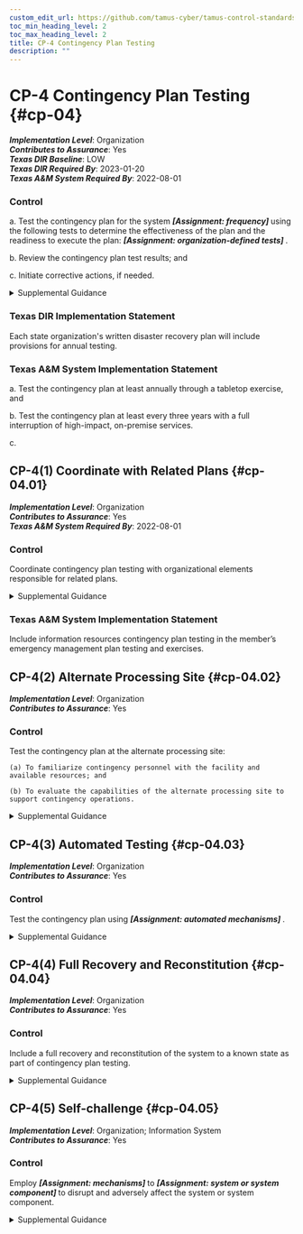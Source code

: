 ```yaml
---
custom_edit_url: https://github.com/tamus-cyber/tamus-control-standards/tree/main/content/tamus.edu/TAMUS_profile.xml
toc_min_heading_level: 2
toc_max_heading_level: 2
title: CP-4 Contingency Plan Testing
description: ""
---
```


# CP-4 Contingency Plan Testing {#cp-04}

_**Implementation Level**_: Organization\
_**Contributes to Assurance**_: Yes\
_**Texas DIR Baseline**_: LOW\
_**Texas DIR Required By**_: 2023-01-20\
_**Texas A&M System Required By**_: 2022-08-01

### Control



a. Test the contingency plan for the system <strong title="cp-04_odp.01"> <em>[Assignment: frequency]</em> </strong> using the following tests to determine the effectiveness of the plan and the readiness to execute the plan: <strong title="cp-4_prm_2"> <em>[Assignment: organization-defined tests]</em> </strong>.

b. Review the contingency plan test results; and

c. Initiate corrective actions, if needed.


<details><summary>Supplemental Guidance</summary>Methods for testing contingency plans to determine the effectiveness of the plans and identify potential weaknesses include checklists, walk-through and tabletop exercises, simulations (parallel or full interrupt), and comprehensive exercises. Organizations conduct testing based on the requirements in contingency plans and include a determination of the effects on organizational operations, assets, and individuals due to contingency operations. Organizations have flexibility and discretion in the breadth, depth, and timelines of corrective actions.</details>

### Texas DIR Implementation Statement

Each state organization's written disaster recovery plan will include provisions for annual testing.


### Texas A&M System Implementation Statement



a. Test the contingency plan at least annually through a tabletop exercise, and

b. Test the contingency plan at least every three years with a full interruption of high-impact, on-premise services.

c. 



## CP-4(1) Coordinate with Related Plans {#cp-04.01}

_**Implementation Level**_: Organization\
_**Contributes to Assurance**_: Yes\
_**Texas A&M System Required By**_: 2022-08-01

### Control

Coordinate contingency plan testing with organizational elements responsible for related plans.


<details><summary>Supplemental Guidance</summary>Plans related to contingency planning for organizational systems include Business Continuity Plans, Disaster Recovery Plans, Continuity of Operations Plans, Crisis Communications Plans, Critical Infrastructure Plans, Cyber Incident Response Plans, and Occupant Emergency Plans. Coordination of contingency plan testing does not require organizations to create organizational elements to handle related plans or to align such elements with specific plans. However, it does require that if such organizational elements are responsible for related plans, organizations coordinate with those elements.</details>

### Texas A&M System Implementation Statement

Include information resources contingency plan testing in the member’s emergency management plan testing and exercises.



## CP-4(2) Alternate Processing Site {#cp-04.02}

_**Implementation Level**_: Organization\
_**Contributes to Assurance**_: Yes

### Control

Test the contingency plan at the alternate processing site:

    (a) To familiarize contingency personnel with the facility and available resources; and

    (b) To evaluate the capabilities of the alternate processing site to support contingency operations.


<details><summary>Supplemental Guidance</summary>Conditions at the alternate processing site may be significantly different than the conditions at the primary site. Having the opportunity to visit the alternate site and experience the actual capabilities available at the site can provide valuable information on potential vulnerabilities that could affect essential organizational mission and business functions. The on-site visit can also provide an opportunity to refine the contingency plan to address the vulnerabilities discovered during testing.</details>


## CP-4(3) Automated Testing {#cp-04.03}

_**Implementation Level**_: Organization\
_**Contributes to Assurance**_: Yes

### Control

Test the contingency plan using <strong title="cp-04.03_odp"> <em>[Assignment: automated mechanisms]</em> </strong>.


<details><summary>Supplemental Guidance</summary>Automated mechanisms facilitate thorough and effective testing of contingency plans by providing more complete coverage of contingency issues, selecting more realistic test scenarios and environments, and effectively stressing the system and supported mission and business functions.</details>


## CP-4(4) Full Recovery and Reconstitution {#cp-04.04}

_**Implementation Level**_: Organization\
_**Contributes to Assurance**_: Yes

### Control

Include a full recovery and reconstitution of the system to a known state as part of contingency plan testing.


<details><summary>Supplemental Guidance</summary>Recovery is executing contingency plan activities to restore organizational mission and business functions. Reconstitution takes place following recovery and includes activities for returning systems to fully operational states. Organizations establish a known state for systems that includes system state information for hardware, software programs, and data. Preserving system state information facilitates system restart and return to the operational mode of organizations with less disruption of mission and business processes.</details>


## CP-4(5) Self-challenge {#cp-04.05}

_**Implementation Level**_: Organization; Information System\
_**Contributes to Assurance**_: Yes

### Control

Employ <strong title="cp-04.05_odp.01"> <em>[Assignment: mechanisms]</em> </strong> to <strong title="cp-04.05_odp.02"> <em>[Assignment: system or system component]</em> </strong> to disrupt and adversely affect the system or system component.


<details><summary>Supplemental Guidance</summary>Often, the best method of assessing system resilience is to disrupt the system in some manner. The mechanisms used by the organization could disrupt system functions or system services in many ways, including terminating or disabling critical system components, changing the configuration of system components, degrading critical functionality (e.g., restricting network bandwidth), or altering privileges. Automated, on-going, and simulated cyber-attacks and service disruptions can reveal unexpected functional dependencies and help the organization determine its ability to ensure resilience in the face of an actual cyber-attack.</details>
